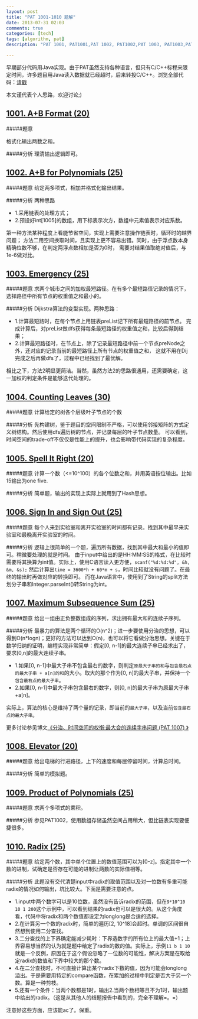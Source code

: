 ```yaml
---
layout: post
title: "PAT 1001-1010 题解"
date: 2013-07-31 02:03
comments: true
categories: [tech]
tags: [algorithm, pat]
description: "PAT 1001, PAT1001,PAT 1002, PAT1002,PAT 1003, PAT1003,PAT 1004, PAT1004,PAT 1005, PAT1005,PAT 1006, PAT1006,PAT 1007, PAT1007,PAT 1008, PAT1008,PAT 1009, PAT1009,PAT 1010, PAT1010, 题解， 解题报告"

---
```


早期部分代码用Java实现。由于PAT虽然支持各种语言，但只有C/C++标程来限定时间，许多题目用Java读入数据就已经超时，后来转投C/C++。浏览全部代码：[请戳](https://github.com/biaobiaoqi/biaobiaoqiCode/tree/master/src/biaobiaoqi/algorithm/oj/pat/advancedlevel)

本文谨代表个人思路，欢迎讨论;)


[1001. A+B Format (20)](http://pat.zju.edu.cn/contests/pat-a-practise/1001)
---

#####题意

格式化输出两数之和。

#####分析
理清输出逻辑即可。


[1002. A+B for Polynomials (25)](http://pat.zju.edu.cn/contests/pat-a-practise/1002)
---
#####题意
给定两多项式，相加并格式化输出结果。

#####分析
两种思路

* 1.采用链表的处理方式；
* 2.预设好int[1005]的数组，用下标表示次方，数组中元素值表示对应系数。

第一种方法某种程度上看能节省空间，实现上需要注意操作链表时，循环时的越界问题；
方法二用空间换取时间，且实现上更不容易出错。同时，由于浮点数本身精确位数不够，在判定两浮点数相加是否为0时，
需要对结果值取绝对值后，与1e-6做对比。

<!--more-->
[1003. Emergency (25)](http://pat.zju.edu.cn/contests/pat-a-practise/1003)
---
#####题意
求两个城市之间的加权最短路径。在有多个最短路径记录的情况下，选择路径中所有节点的权重值之和最小的。

#####分析
Dijkstra算法的变型实现。两种思路：

* 1.计算最短路时，在每个节点上用链表preList记下所有最短路径的前节点。
完成计算后，对preList做dfs获得每条最短路径的权重值之和，比较后得到结果；
* 2.计算最短路径时，在节点上，除了记录最短路径中前一个节点preNode之外，还对应的记录当前的最短路径上所有节点的权重值之和，
这就不用在Dij完成之后再做dfs了，过程中已经找到了最优解。

相比之下，方法2明显更简洁。当然，虽然方法2的思路很通用，还需要确定，这一加权的判定条件是能够迭代处理的。

[1004. Counting Leaves (30)](http://pat.zju.edu.cn/contests/pat-a-practise/1004)
---
#####题意
计算给定的树各个层级叶子节点的个数

#####分析
先构建树，鉴于题目的空间限制不严格，可以使用邻接矩阵的方式定义树结构。然后使用dfs遍历树的节点，并记录每层的叶子节点数量。
可以看到，时间空间的trade-off不仅仅是性能上的提升，也会影响带代码实现的复杂程度。

[1005. Spell It Right (20)](http://pat.zju.edu.cn/contests/pat-a-practise/1005)
---
#####题意
计算一个数（<=10^100）的各个位数之和，并用英语按位输出。比如15输出为one five.

#####分析
简单题，输出的实现上实际上就用到了Hash思想。

[1006. Sign In and Sign Out (25)](http://pat.zju.edu.cn/contests/pat-a-practise/1006)
---
#####题意
每个人来到实验室和离开实验室的时间都有记录。找到其中最早来实验室和最晚离开实验室的时间。

#####分析
逻辑上很简单的一个题，遍历所有数据，找到其中最大和最小的值即可。稍微要处理的就是时间。
由于input中给出的是HH:MM:SS的格式，在比较时需要将其换算为int值。实际上，使用C语言读入更方便，`scanf("%d:%d:%d", &h, &m, &s);`
然后计算出`time = 3600*h + 60*m + s`，时间比较就没有问题了。在最终的输出时再做对应的转换即可。
而在Java语言中，使用到了String的split方法划分子串和Integer.parseInt()转String为int。


[1007. Maximum Subsequence Sum (25)](http://pat.zju.edu.cn/contests/pat-a-practise/1007)
---
#####题意
给出一组由正负整数组成的序列，求出拥有最大和的连续子序列。

#####分析
最暴力的算法是两个循环的O(n^2)；进一步要使用分治的思想，可以得到O(n*logn)；更好的方法可以达到O(n)，也可以将它看做分治思想。关键在于数学归纳的证明，编程实现非常简单：假定[0, n-1]的最大连续子串已经求出了，要求[0,n]的最大连续子串。

* 1.如果[0, n-1]中最大子串不包含最右的数字，则判定`原最大子串的和`与`包含最右点的最大子串 + a[n]的和`的大小。取大的那个作为[0, n]的最大子串，并保持一个`包含最右点的最大子串`。
* 2.如果[0, n-1]中最大子串包含最右的数字，则[0, n]的最大子串为原最大子串+a[n]。

实际上，算法的核心是维持了两个量的记录，即当前的`最大子串`，以及当前`包含最右点的最大子串`。

更多讨论参见博文[《分治、时间空间的权衡:最大合的连续字串问题 (PAT 1007)
》](../../../../2013/04/05/maximum-subsequence-sum/)

[1008. Elevator (20)](http://pat.zju.edu.cn/contests/pat-a-practise/1008)
---
#####题意
给出电梯的行进路径，上下的速度和每层停留时间，计算总时间。

#####分析
简单的模拟题。


[1009. Product of Polynomials (25)](http://pat.zju.edu.cn/contests/pat-a-practise/1009)
---
#####题意
求两个多项式的乘积。

#####分析
参见PAT1002，使用数组存储虽然空间占用稍大，但比链表实现要便捷很多。


[1010. Radix (25)](http://pat.zju.edu.cn/contests/pat-a-practise/1010)
---
#####题意
给定两个数，其中单个位置上的数值范围可以为[0-z]。指定其中一个数的进制，试确定是否存在可能的进制让两数的实际值相等。

#####分析
此题没有交代清楚input中radix的取值范围以及对一位数有多重可能radix的情况如何输出，坑比较大。下面是需要注意的点。

* 1.input中两个数字可以是10位数，虽然没有告诉radix的范围，但在`9*10^10 10 1 200`这个示例中，可以看到结果的radix也可以是很大的。从这个角度看，代码中将radix和两个数值都设定为longlong是合适的选择。
* 2.在计算另一个数的radix时，简单的遍历[2, 10^18]会超时。单调的区间很自然想到使用二分查找。
* 3.二分查找的上下界确定能减少耗时：下界选数字的所有位上的最大值+1；上界容易想当然的认为就是题中给定了radix的数的值。实际上，示例`11 b 1 10`就是一个反例，原因在于这个假设忽略了一位数的可能性，解决方案是在取给定radix的数值和下界中较大的那个数。
* 4.在二分查找时，不可直接计算出某个radix下数的值，因为可能会longlong溢出。于是需要用特定的compare函数，在累加的过程中判定是否大于另一个数。算是一种剪枝。
* 5.还有一个条件：当两个数都是1时，输出2.当两个数相等且不为1时，输出题中给出的radix。（这是从其他人的结题报告中看到的，完全不理解=。=）

注意好这些方面，应该能ac了。保重。
